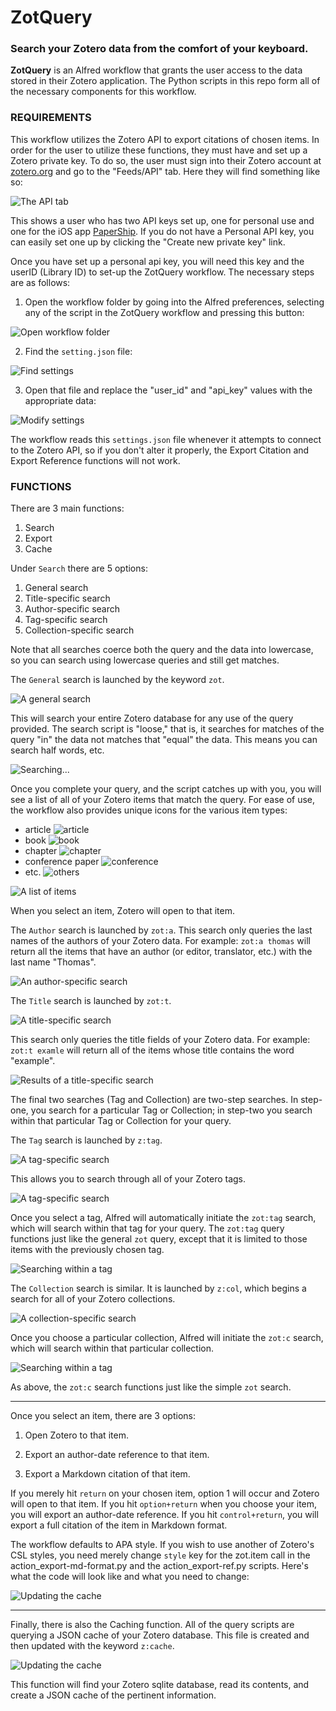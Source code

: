 # ZotQuery

### Search your Zotero data from the comfort of your keyboard. 

**ZotQuery** is an Alfred workflow that grants the user access to the data stored in their Zotero application. The Python scripts in this repo form all of the necessary components for this workflow. 

### REQUIREMENTS ###

This workflow utilizes the Zotero API to export citations of chosen items. In order for the user to utilize these functions, they must have and set up a Zotero private key. To do so, the user must sign into their Zotero account at [zotero.org](www.zotero.org) and go to the "Feeds/API" tab. Here they will find something like so:

![The API tab](/screenshots/Zotero___Settings___Feeds_API.png)

This shows a user who has two API keys set up, one for personal use and one for the iOS app [PaperShip](http://www.papershipapp.com/ "PaperShip - Manage, Annotate, and Share your Papers On The Go ..."). If you do not have a Personal API key, you can easily set one up by clicking the "Create new private key" link. 

Once you have set up a personal api key, you will need this key and the userID (Library ID) to set-up the ZotQuery workflow. The necessary steps are as follows:

1. Open the workflow folder by going into the Alfred preferences, selecting any of the script in the ZotQuery workflow and pressing this button:

![Open workflow folder](/screenshots/Alfred_Preferences-5.png)

2. Find the `setting.json` file:

![Find settings](/screenshots/find-settings.png)

3. Open that file and replace the "user_id" and "api_key" values with the appropriate data:

![Modify settings](/screenshots/settings_json.png)

The workflow reads this `settings.json` file whenever it attempts to connect to the Zotero API, so if you don't alter it properly, the Export Citation and Export Reference functions will not work.


### FUNCTIONS

There are 3 main functions:

1. Search
2. Export
3. Cache

Under `Search` there are 5 options:

1. General search
2. Title-specific search
3. Author-specific search
4. Tag-specific search
5. Collection-specific search

Note that all searches coerce both the query and the data into lowercase, so you can search using lowercase queries and still get matches. 

The `General` search is launched by the keyword `zot`. 

![A general search](/screenshots/zotquery_init.png)

This will search your entire Zotero database for any use of the query provided. The search script is "loose," that is, it searches for matches of the query "in" the data not matches that "equal" the data. This means you can search half words, etc. 

![Searching...](/screenshots/zotquery_searching.png)

Once you complete your query, and the script catches up with you, you will see a list of all of your Zotero items that match the query. For ease of use, the workflow also provides unique icons for the various item types:

* article 
![article](/icons/n_article.png)
* book 
![book](/icons/n_book.png)
* chapter 
![chapter](/icons/n_chapter.png)
* conference paper
![conference](/icons/n_conference.png)
* etc. 
![others](/icons/n_written.png)

![A list of items](/screenshots/zotquery_zot.png)

When you select an item, Zotero will open to that item.

The `Author` search is launched by `zot:a`. This search only queries the last names of the authors of your Zotero data. For example: `zot:a thomas` will return all the items that have an author (or editor, translator, etc.) with the last name "Thomas". 

![An author-specific search](/screenshots/zotquery_author_search.png)

The `Title` search is launched by `zot:t`. 

![A title-specific search](/screenshots/zotquery_title_init.png)

This search only queries the title fields of your Zotero data. For example: `zot:t examle` will return all of the items whose title contains the word "example". 

![Results of a title-specific search](/screenshots/zotquery_title_search.png)


The final two searches (Tag and Collection) are two-step searches. In step-one, you search for a particular Tag or Collection; in step-two you search within that particular Tag or Collection for your query. 

The `Tag` search is launched by `z:tag`. 

![A tag-specific search](/screenshots/zotquery_tag_init.png)

This allows you to search through all of your Zotero tags. 

![A tag-specific search](/screenshots/zotquery_tag_search.png)

Once you select a tag, Alfred will automatically initiate the `zot:tag` search, which will search within that tag for your query. The `zot:tag` query functions just like the general `zot` query, except that it is limited to those items with the previously chosen tag. 

![Searching within a tag](/screenshots/zotquery_in-tag_search.png)

The `Collection` search is similar. It is launched by `z:col`, which begins a search for all of your Zotero collections. 

![A collection-specific search](/screenshots/zotquery_collection_search.png)

Once you choose a particular collection, Alfred will initiate the `zot:c` search, which will search within that particular collection. 

![Searching within a tag](/screenshots/zotquery_in-collection_search.png)

As above, the `zot:c` search functions just like the simple `zot` search. 

- - - 
Once you select an item, there are 3 options:

1. Open Zotero to that item.

2. Export an author-date reference to that item.

3. Export a Markdown citation of that item.


If you merely hit `return` on your chosen item, option 1 will occur and Zotero will open to that item. If you hit `option+return` when you choose your item, you will export an author-date reference. If you hit `control+return`, you will export a full citation of the item in Markdown format. 

The workflow defaults to APA style. If you wish to use another of Zotero's CSL styles, you need merely change `style` key for the zot.item call in the action_export-md-format.py and the action_export-ref.py scripts. Here's what the code will look like and what you need to change:

![Updating the cache](/screenshots/action_export-ref_py-6.png)


- - -

Finally, there is also the Caching function. All of the query scripts are querying a JSON cache of your Zotero database. This file is created and then updated with the keyword `z:cache`. 

![Updating the cache](/screenshots/zotquery_cache.png)

This function will find your Zotero sqlite database, read its contents, and create a JSON cache of the pertinent information. 
